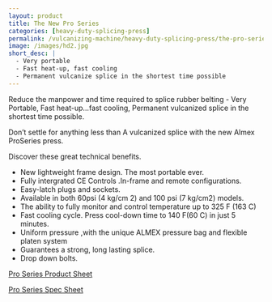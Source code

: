 ```yaml
---
layout: product
title: The New Pro Series
categories: [heavy-duty-splicing-press]
permalink: /vulcanizing-machine/heavy-duty-splicing-press/the-pro-series-1/
image: /images/hd2.jpg
short_desc: |
  - Very portable
  - Fast heat-up, fast cooling
  - Permanent vulcanize splice in the shortest time possible
---
```


Reduce the manpower and time required to splice rubber belting - Very Portable, Fast heat-up…fast cooling, Permanent vulcanized splice in the shortest time possible.

Don’t settle for anything less than A vulcanized splice with the new Almex ProSeries press.

Discover these great technical benefits.

- New lightweight frame design. The most portable ever.
- Fully intergrated CE Controls .In-frame and remote configurations.
- Easy-latch plugs and sockets.
- Available in both 60psi (4 kg/cm 2) and 100 psi (7 kg/cm2) models.
- The ability to fully monitor and control temperature up to 325 F (163 C)
- Fast cooling cycle. Press cool-down time to 140 F(60 C) in just 5 minutes.
- Uniform pressure ,with the unique ALMEX pressure bag and flexible platen system
- Guarantees a strong, long lasting splice.
- Drop down bolts.

[Pro Series Product Sheet](http://almex.com/file_download/4/PRO+Spec+Sheet+L.pdf)

[Pro Series Spec Sheet](http://almex.com/file_download/99/PRO+Spec+Sheet.pdf)
